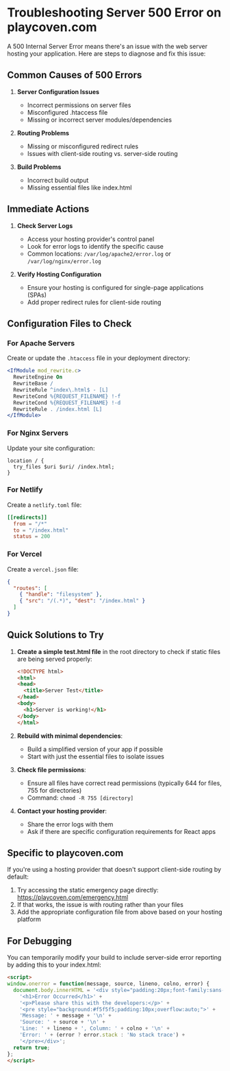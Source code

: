 # Troubleshooting Server 500 Error on playcoven.com

A 500 Internal Server Error means there's an issue with the web server hosting your application. Here are steps to diagnose and fix this issue:

## Common Causes of 500 Errors

1. **Server Configuration Issues**
   - Incorrect permissions on server files
   - Misconfigured .htaccess file
   - Missing or incorrect server modules/dependencies

2. **Routing Problems**
   - Missing or misconfigured redirect rules
   - Issues with client-side routing vs. server-side routing

3. **Build Problems**
   - Incorrect build output 
   - Missing essential files like index.html

## Immediate Actions

1. **Check Server Logs**
   - Access your hosting provider's control panel
   - Look for error logs to identify the specific cause
   - Common locations: `/var/log/apache2/error.log` or `/var/log/nginx/error.log`

2. **Verify Hosting Configuration**
   - Ensure your hosting is configured for single-page applications (SPAs)
   - Add proper redirect rules for client-side routing

## Configuration Files to Check

### For Apache Servers
Create or update the `.htaccess` file in your deployment directory:

```apache
<IfModule mod_rewrite.c>
  RewriteEngine On
  RewriteBase /
  RewriteRule ^index\.html$ - [L]
  RewriteCond %{REQUEST_FILENAME} !-f
  RewriteCond %{REQUEST_FILENAME} !-d
  RewriteRule . /index.html [L]
</IfModule>
```

### For Nginx Servers
Update your site configuration:

```nginx
location / {
  try_files $uri $uri/ /index.html;
}
```

### For Netlify
Create a `netlify.toml` file:

```toml
[[redirects]]
  from = "/*"
  to = "/index.html"
  status = 200
```

### For Vercel
Create a `vercel.json` file:

```json
{
  "routes": [
    { "handle": "filesystem" },
    { "src": "/(.*)", "dest": "/index.html" }
  ]
}
```

## Quick Solutions to Try

1. **Create a simple test.html file** in the root directory to check if static files are being served properly:
   ```html
   <!DOCTYPE html>
   <html>
   <head>
     <title>Server Test</title>
   </head>
   <body>
     <h1>Server is working!</h1>
   </body>
   </html>
   ```

2. **Rebuild with minimal dependencies**:
   - Build a simplified version of your app if possible
   - Start with just the essential files to isolate issues

3. **Check file permissions**:
   - Ensure all files have correct read permissions (typically 644 for files, 755 for directories)
   - Command: `chmod -R 755 [directory]`

4. **Contact your hosting provider**:
   - Share the error logs with them
   - Ask if there are specific configuration requirements for React apps

## Specific to playcoven.com

If you're using a hosting provider that doesn't support client-side routing by default:

1. Try accessing the static emergency page directly: https://playcoven.com/emergency.html
2. If that works, the issue is with routing rather than your files
3. Add the appropriate configuration file from above based on your hosting platform

## For Debugging

You can temporarily modify your build to include server-side error reporting by adding this to your index.html:

```html
<script>
window.onerror = function(message, source, lineno, colno, error) {
  document.body.innerHTML = '<div style="padding:20px;font-family:sans-serif;">' + 
    '<h1>Error Occurred</h1>' +
    '<p>Please share this with the developers:</p>' +
    '<pre style="background:#f5f5f5;padding:10px;overflow:auto;">' + 
    'Message: ' + message + '\n' +
    'Source: ' + source + '\n' +
    'Line: ' + lineno + ', Column: ' + colno + '\n' +
    'Error: ' + (error ? error.stack : 'No stack trace') +
    '</pre></div>';
  return true;
};
</script>
```